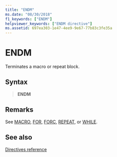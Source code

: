 ```yaml
---
title: "ENDM"
ms.date: "08/30/2018"
f1_keywords: ["ENDM"]
helpviewer_keywords: ["ENDM directive"]
ms.assetid: 697ea303-1e47-4ee9-9e67-77b83c3fe35a
---
```

# ENDM

Terminates a macro or repeat block.

## Syntax

> **ENDM**

## Remarks

See [MACRO](../../assembler/masm/macro.md), [FOR](../../assembler/masm/for-masm.md), [FORC](../../assembler/masm/forc.md), [REPEAT](../../assembler/masm/repeat.md), or [WHILE](while-masm.md).

## See also

[Directives reference](directives-reference.md)
